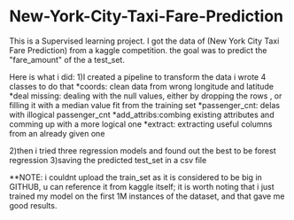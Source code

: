 # New-York-City-Taxi-Fare-Prediction
This is a Supervised learning project.
I got the data of (New York City Taxi Fare Prediction) from a kaggle competition.
the goal was to predict the "fare_amount" of the a test_set.

Here is what i did:
1)I created a pipeline to transform the data 
i wrote 4 classes to do that 
*coords: clean data from wrong longitude and latitude
*deal missing: dealing with the null values, either by dropping the rows , or filling it with a median value fit from the training set
*passenger_cnt: delas with illogical passenger_cnt
*add_attribs:combing existing attributes and comming up with a more logical one 
*extract: extracting useful columns from an already given one


2)then i tried three regression models and found out the best to be forest regression
3)saving the predicted test_set in a csv file


**NOTE: i couldnt upload the train_set as it is considered to be big in GITHUB, u can reference it from kaggle itself;
it is worth noting that i just trained my model on the first 1M instances of the dataset, and that gave me good results.
